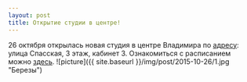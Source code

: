 ```yaml
---
layout: post
title: Открытие студии в центре!
---
```

26 октября открылась новая студия в центре Владимира по <a href="{{ site.baseurl }}/contacts/"> адресу</a>: улица Спасская, 3 этаж, кабинет 3.  Ознакомиться с расписанием можно <a href="{{ site.baseurl }}/schedule/">здесь</a>.
![picture]({{ site.baseurl }}/img/post/2015-10-26/1.jpg "Березы")


